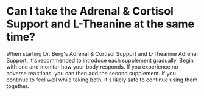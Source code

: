 # Can I take the Adrenal & Cortisol Support and L-Theanine at the same time?

When starting Dr. Berg's Adrenal & Cortisol Support and L-Theanine Adrenal Support, it's recommended to introduce each supplement gradually. Begin with one and monitor how your body responds. If you experience no adverse reactions, you can then add the second supplement. If you continue to feel well while taking both, it's likely safe to continue using them together.